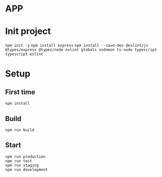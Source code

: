 APP
===

# Init project
`npm init -y`
`npm install express`
`npm install --save-dev @eslint/js @types/express @types/node eslint globals nodemon ts-node typescript typescript-eslint`

# Setup

## First time
`npm install`

## Build
`npm run build`

## Start
`npm run production`  
`npm run test`  
`npm run staging`  
`npm run development`
